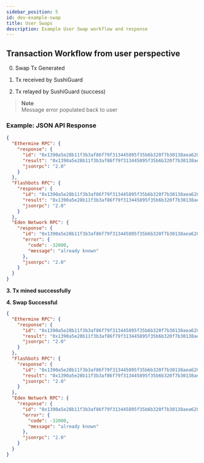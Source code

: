 ```yaml
---
sidebar_position: 5
id: dev-example-swap
title: User Swaps
description: Example User Swap workflow and response
---
```


## Transaction Workflow from user perspective

0. Swap Tx Generated

1. Tx received by SushiGuard

2. Tx relayed by SushiGuard (success)

> **Note**  
> Message error populated back to user

### Example: JSON API Response

```json
{
  "Ethermine RPC": {
    "response": {
      "id": "0x1390a5e28b11f3b3af86f79f313445895f35b6b320f7b30138aea6200f263509",
      "result": "0x1390a5e28b11f3b3af86f79f313445895f35b6b320f7b30138aea6200f263509",
      "jsonrpc": "2.0"
    }
  },
  "Flashbots RPC": {
    "response": {
      "id": "0x1390a5e28b11f3b3af86f79f313445895f35b6b320f7b30138aea6200f263509",
      "result": "0x1390a5e28b11f3b3af86f79f313445895f35b6b320f7b30138aea6200f263509",
      "jsonrpc": "2.0"
    }
  },
  "Eden Network RPC": {
    "response": {
      "id": "0x1390a5e28b11f3b3af86f79f313445895f35b6b320f7b30138aea6200f263509",
      "error": {
        "code": -32000,
        "message": "already known"
      },
      "jsonrpc": "2.0"
    }
  }
}
```

**3. Tx mined successfully**

**4. Swap Successful**


```json
{
  "Ethermine RPC": {
    "response": {
      "id": "0x1390a5e28b11f3b3af86f79f313445895f35b6b320f7b30138aea6200f263509",
      "result": "0x1390a5e28b11f3b3af86f79f313445895f35b6b320f7b30138aea6200f263509",
      "jsonrpc": "2.0"
    }
  },
  "Flashbots RPC": {
    "response": {
      "id": "0x1390a5e28b11f3b3af86f79f313445895f35b6b320f7b30138aea6200f263509",
      "result": "0x1390a5e28b11f3b3af86f79f313445895f35b6b320f7b30138aea6200f263509",
      "jsonrpc": "2.0"
    }
  },
  "Eden Network RPC": {
    "response": {
      "id": "0x1390a5e28b11f3b3af86f79f313445895f35b6b320f7b30138aea6200f263509",
      "error": {
        "code": -32000,
        "message": "already known"
      },
      "jsonrpc": "2.0"
    }
  }
}
````

